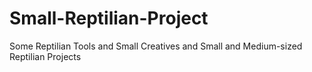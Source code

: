 # Small-Reptilian-Project
Some Reptilian Tools and Small Creatives and Small and Medium-sized Reptilian Projects
